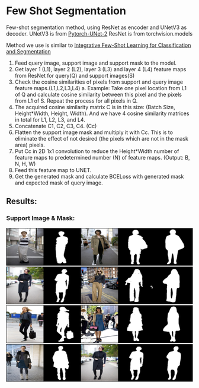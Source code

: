 # Few Shot Segmentation
Few-shot segmentation method, using ResNet as encoder and UNetV3 as decoder. 
UNetV3 is from [Pytorch-UNet-2](https://github.com/upashu1/Pytorch-UNet-2)
ResNet is from torchvision.models


Method we use is similar to [Integrative Few-Shot Learning for Classification and Segmentation](http://cvlab.postech.ac.kr/research/iFSL/)
1. Feed query image, support image and support mask to the model.
2. Get layer 1 (L1), layer 2 (L2), layer 3 (L3) and layer 4 (L4) feature maps from ResNet for query(Q) and support images(S)
3. Check the cosine similarities of pixels from support and query image feature maps.(L1,L2,L3,L4)
    a. Example: Take one pixel location from L1 of Q and calculate cosine similarity between this pixel and the pixels from L1 of S. Repeat the process for all pixels in Q. 
4. The acquired cosine similarity matrix C is in this size: (Batch Size, Height*Width, Height, Width). And we have 4 cosine similarity matrices in total for L1, L2, L3, and L4.
5. Concatenate C1, C2, C3, C4. (Cc)
6. Flatten the support image mask and multiply it with Cc. This is to eliminate the effect of not desired (the pixels which are not in the mask area) pixels.
7. Put Cc in 2D 1x1 convolution to reduce the Height*Width number of feature maps to predetermined number (N) of feature maps. (Output: B, N, H, W)
8. Feed this feature map to UNET.
9. Get the generated mask and calculate BCELoss with generated mask and expected mask of query image.

## Results:
### Support Image & Mask:
![1](./keep/pred0.png)
![2](./keep/pred1.png)
![3](./keep/pred2.png)
![4](./keep/pred3.png)